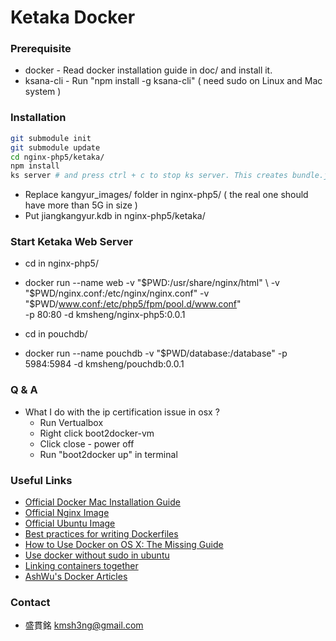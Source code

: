 # Ketaka Docker #

### Prerequisite ###

* docker - Read docker installation guide in doc/ and install it.
* ksana-cli - Run "npm install -g ksana-cli" ( need sudo on Linux and Mac system )

### Installation ###

```bash
git submodule init
git submodule update
cd nginx-php5/ketaka/
npm install
ks server # and press ctrl + c to stop ks server. This creates bundle.js and bundle.js.map
```
* Replace kangyur\_images/ folder in nginx-php5/ ( the real one should have more than 5G in size )
* Put jiangkangyur.kdb in nginx-php5/ketaka/

### Start Ketaka Web Server ###

* cd in nginx-php5/
* docker run --name web -v "$PWD:/usr/share/nginx/html" \
  -v "$PWD/nginx.conf:/etc/nginx/nginx.conf" -v "$PWD/www.conf:/etc/php5/fpm/pool.d/www.conf" \
  -p 80:80 -d kmsheng/nginx-php5:0.0.1

* cd in pouchdb/
* docker run --name pouchdb -v "$PWD/database:/database" -p 5984:5984 -d kmsheng/pouchdb:0.0.1

### Q & A ###

* What I do with the ip certification issue in osx ?
  - Run Vertualbox
  - Right click boot2docker-vm
  - Click close - power off
  - Run "boot2docker up" in terminal


### Useful Links ###

* [Official Docker Mac Installation Guide](https://docs.docker.com/installation/mac/)
* [Official Nginx Image](https://registry.hub.docker.com/_/nginx/)
* [Official Ubuntu Image](https://registry.hub.docker.com/_/ubuntu/)
* [Best practices for writing Dockerfiles](https://docs.docker.com/articles/dockerfile_best-practices/)
* [How to Use Docker on OS X: The Missing Guide](http://viget.com/extend/how-to-use-docker-on-os-x-the-missing-guide)
* [Use docker without sudo in ubuntu](http://askubuntu.com/questions/477551/how-can-i-use-docker-without-sudo)
* [Linking containers together](https://docs.docker.com/userguide/dockerlinks/)
* [AshWu's Docker Articles](http://blog.hsatac.net/categories/docker/)

### Contact ###

* 盛貫銘 kmsh3ng@gmail.com
